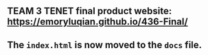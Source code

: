 ## TEAM 3 TENET final product website: https://emoryluqian.github.io/436-Final/

## The `index.html` is now moved to the `docs` file. 
